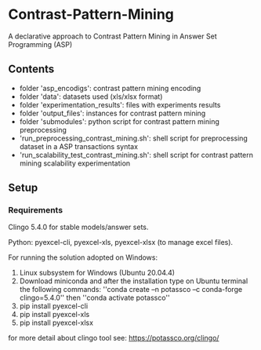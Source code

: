 # Contrast-Pattern-Mining
A declarative approach to Contrast Pattern Mining in Answer Set Programming (ASP)

## Contents
- folder 'asp_encodigs': contrast pattern mining encoding
- folder 'data': datasets used (xls/xlsx format)
- folder 'experimentation_results': files with experiments results
- folder 'output_files': instances for contrast pattern mining
- folder 'submodules': python script for contrast pattern mining preprocessing
- 'run_preprocessing_contrast_mining.sh': shell script for preprocessing dataset in a ASP transactions syntax
- 'run_scalability_test_contrast_mining.sh': shell script for contrast pattern mining scalability experimentation

## Setup

### Requirements 
Clingo 5.4.0 for stable models/answer sets.

Python:
pyexcel-cli, pyexcel-xls, pyexcel-xlsx (to manage excel files).

For running the solution adopted on Windows:
1. Linux subsystem for Windows (Ubuntu 20.04.4) 
2. Download miniconda and after the installation type on Ubuntu terminal the following commands:
''conda create –n potassco –c conda-forge clingo=5.4.0'' then
''conda activate potassco''
3. pip install pyexcel-cli
4. pip install pyexcel-xls
5. pip install pyexcel-xlsx

for more detail about clingo tool see: https://potassco.org/clingo/
